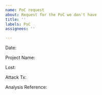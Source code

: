 ```yaml
---
name: PoC request
about: Request for the PoC we don't have
title: ''
labels: PoC
assignees: ''

---
```


Date:

Project Name:

Lost:

Attack Tx:

Analysis Reference:
